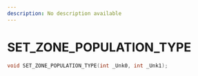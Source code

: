 ```yaml
---
description: No description available 
---
```


# SET_ZONE_POPULATION_TYPE

```cpp
void SET_ZONE_POPULATION_TYPE(int _Unk0, int _Unk1);
```